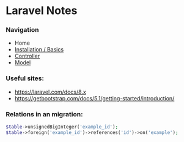 # Laravel Notes

### Navigation
- Home
- [Installation / Basics](https://github.com/Sjoerd-69/laravel-cheatshee/blob/main/INSTALLATION.mdt)
- [Controller](https://github.com/Sjoerd-69/laravel-cheatshee/blob/main/CONTROLLER.mdt)
- [Model](https://github.com/Sjoerd-69/laravel-cheatsheet/blob/main/MODEL.md)

### Useful sites:
- https://laravel.com/docs/8.x
- https://getbootstrap.com/docs/5.1/getting-started/introduction/


### Relations in an migration:
```php
$table->unsignedBigInteger('example_id');
$table->foreign('example_id')->references('id')->on('example');
```
